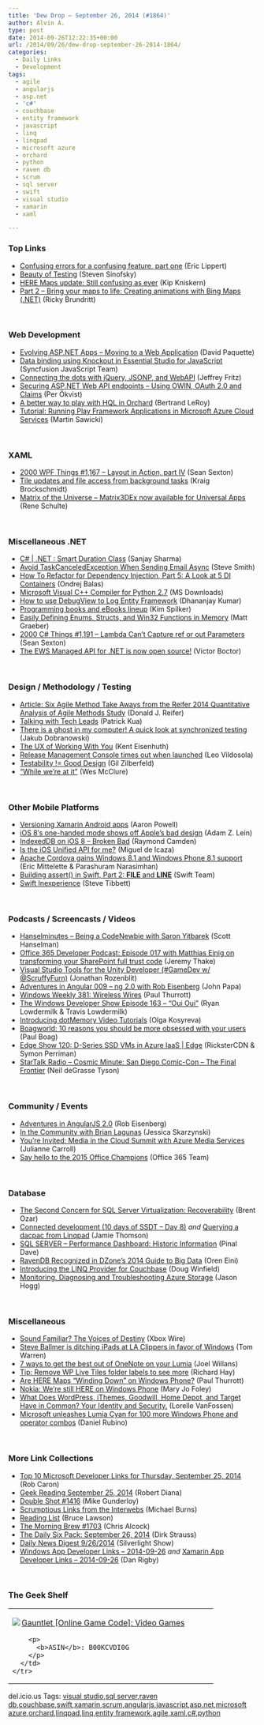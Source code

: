 ```yaml
---
title: 'Dew Drop – September 26, 2014 (#1864)'
author: Alvin A.
type: post
date: 2014-09-26T12:22:35+00:00
url: /2014/09/26/dew-drop-september-26-2014-1864/
categories:
  - Daily Links
  - Development
tags:
  - agile
  - angularjs
  - asp.net
  - 'c#'
  - couchbase
  - entity framework
  - javascript
  - linq
  - linqpad
  - microsoft azure
  - orchard
  - python
  - raven db
  - scrum
  - sql server
  - swift
  - visual studio
  - xamarin
  - xaml

---
```

### <a name="top"></a>Top Links

  * <a href="http://ericlippert.com/2014/09/25/confusing-errors-for-a-confusing-feature-part-one/" target="_blank">Confusing errors for a confusing feature, part one</a> (Eric Lippert)
  * <a href="http://feedproxy.google.com/~r/LearningByShipping/~3/ouh1eHZ5Q9g/" target="_blank">Beauty of Testing</a> (Steven Sinofsky)
  * <a href="http://feedproxy.google.com/~r/liveside/~3/Pa91yi9mBtw/" target="_blank">HERE Maps update: Still confusing as ever</a> (Kip Kniskern)
  * <a href="http://blogs.bing.com/maps/2014/09/25/part-2-bring-your-maps-to-life-creating-animations-with-bing-maps-net/" target="_blank">Part 2 – Bring your maps to life: Creating animations with Bing Maps (.NET)</a> (Ricky Brundritt)

&nbsp;

### <a name="web"></a>Web Development

  * <a href="http://feedproxy.google.com/~r/CanDevs/~3/aTp82tqHE-4/evolving-asp-net-apps-moving-to-a-web-application.aspx" target="_blank">Evolving ASP.NET Apps – Moving to a Web Application</a> (David Paquette)
  * <a href="http://www.syncfusion.com/blogs/post/Data-binding-using-Knockout-in-Essential-Studio-for-JavaScript.aspx" target="_blank">Data binding using Knockout in Essential Studio for JavaScript</a> (Syncfusion JavaScript Team)
  * <a href="http://feedproxy.google.com/~r/CsharpOnTheFritz/~3/FFubtLGlqV0/connecting-the-dots-with-jquery-jsonp-and-webapi" target="_blank">Connecting the dots with jQuery, JSONP, and WebAPI</a> (Jeffrey Fritz)
  * <a href="http://feedproxy.google.com/~r/jayway/posts/~3/yC6VqtAyEII/" target="_blank">Securing ASP.NET Web API endpoints – Using OWIN, OAuth 2.0 and Claims</a> (Per Ökvist)
  * <a href="http://weblogs.asp.net:80/bleroy/a-better-way-to-play-with-hql-in-orchard" target="_blank">A better way to play with HQL in Orchard</a> (Bertrand LeRoy)
  * <a href="http://msopentech.com/blog/2014/09/25/tutorial-running-play-framework-applications-microsoft-azure-cloud-services-2/" target="_blank">Tutorial: Running Play Framework Applications in Microsoft Azure Cloud Services</a> (Martin Sawicki)

&nbsp;

### <a name="silverlight"></a>XAML

  * <a href="http://wpf.2000things.com/2014/09/26/1167-layout-in-action-part-iv/" target="_blank">2000 WPF Things #1,167 – Layout in Action, part IV</a> (Sean Sexton)
  * <a href="http://www.kraigbrockschmidt.com/2014/09/25/tile-updates-and-file-access-from-background-tasks/" target="_blank">Tile updates and file access from background tasks</a> (Kraig Brockschmidt)
  * <a href="http://kodierer.blogspot.com/2014/09/matrix-of-universe-matrix3dex-now.html" target="_blank">Matrix of the Universe &#8211; Matrix3DEx now available for Universal Apps</a> (Rene Schulte)

&nbsp;

### <a name="dotnet"></a>Miscellaneous .NET

  * <a href="http://sharpsnippets.wordpress.com/2014/09/26/c-net-smart-duration-class/" target="_blank">C# | .NET : Smart Duration Class</a> (Sanjay Sharma)
  * <a href="http://blog.falafel.com/avoid-taskcanceledexception-sending-email-async/" target="_blank">Avoid TaskCanceledException When Sending Email Async</a> (Steve Smith)
  * <a href="http://visualstudiomagazine.com/articles/2014/09/25/refactor-5.aspx" target="_blank">How To Refactor for Dependency Injection, Part 5: A Look at 5 DI Containers</a> (Ondrej Balas)
  * <a href="http://www.microsoft.com/en-us/download/details.aspx?id=44266&WT.mc_id=rss_alldownloads_all" target="_blank">Microsoft Visual C++ Compiler for Python 2.7</a> (MS Downloads)
  * <a href="http://debugmode.net/2014/09/26/how-to-use-debugview-to-log-entity-framework/" target="_blank">How to use DebugView to Log Entity Framework</a> (Dhananjay Kumar)
  * <a href="http://blogs.msdn.com/b/microsoft_press/archive/2014/09/26/programming-books-and-ebooks-lineup.aspx" target="_blank">Programming books and eBooks lineup</a> (Kim Spilker)
  * <a href="http://www.powershellmagazine.com/2014/09/25/easily-defining-enums-structs-and-win32-functions-in-memory/" target="_blank">Easily Defining Enums, Structs, and Win32 Functions in Memory</a> (Matt Graeber)
  * <a href="http://csharp.2000things.com/2014/09/26/1191-lambda-cant-capture-ref-or-out-parameters/" target="_blank">2000 C# Things #1,191 – Lambda Can’t Capture ref or out Parameters</a> (Sean Sexton)
  * <a href="http://blogs.office.com/2014/09/25/ews-managed-api-net-now-open-source/" target="_blank">The EWS Managed API for .NET is now open source!</a> (Victor Boctor)

&nbsp;

### <a name="design"></a>Design / Methodology / Testing

  * <a href="http://www.infoq.com/articles/reifer-agile-takeaways?utm_campaign=infoq_content&utm_source=infoq&utm_medium=feed&utm_term=global" target="_blank">Article: Six Agile Method Take Aways from the Reifer 2014 Quantitative Analysis of Agile Methods Study</a> (Donald J. Reifer)
  * <a href="https://www.thekua.com/atwork/2014/09/talking-with-tech-leads/" target="_blank">Talking with Tech Leads</a> (Patrick Kua)
  * <a href="http://feedproxy.google.com/~r/XHTMLized/~3/Wa_aXQHuZgg/" target="_blank">There is a ghost in my computer! A quick look at synchronized testing</a> (Jakub Dobranowski)
  * <a href="http://www.infragistics.com/community/blogs/ux/archive/2014/09/25/the-ux-of-working-with-you.aspx" target="_blank">The UX of Working With You</a> (Kent Eisenhuth)
  * <a href="http://blogs.msdn.com/b/visualstudioalm/archive/2014/09/26/release-management-console-times-out-when-launched.aspx" target="_blank">Release Management Console times out when launched</a> (Leo Vildosola)
  * <a href="http://feedproxy.google.com/~r/gilzilberfeld/~3/qwtaORSQUCQ/testability-good-design.html" target="_blank">Testability != Good Design</a> (Gil Zilberfeld)
  * <a href="http://www.wesmcclure.com/while-were-at-it/" target="_blank">“While we’re at it”</a> (Wes McClure)

&nbsp;

### <a name="mobile"></a>Other Mobile Platforms

  * <a href="http://www.aaron-powell.com/posts/2014-09-22-versioning-xamarin-android-apps.html" target="_blank">Versioning Xamarin Android apps</a> (Aaron Powell)
  * <a href="http://feedproxy.google.com/~r/pocketnow/~3/M9xs98bbpi8/ios-8-one-handed-mode-shows-bad-design" target="_blank">iOS 8′s one-handed mode shows off Apple’s bad design</a> (Adam Z. Lein)
  * <a href="http://java.dzone.com/articles/indexeddb-ios-8-broken-bad" target="_blank">IndexedDB on iOS 8 &#8211; Broken Bad</a> (Raymond Camden)
  * <a href="http://blog.xamarin.com/is-the-ios-unified-api-for-me/" target="_blank">Is the iOS Unified API for me?</a> (Miguel de Icaza)
  * <a href="http://msopentech.com/blog/2014/09/25/apache-cordova-gains-windows-8-1-and-windows-phone-8-1-support-2/" target="_blank">Apache Cordova gains Windows 8.1 and Windows Phone 8.1 support</a> (Eric Mittelette & Parashuram Narasimhan)
  * <a href="http://developer.apple.com/swift/blog/?id=15" target="_blank">Building assert() in Swift, Part 2: __FILE__ and __LINE__</a> (Swift Team)
  * <a href="http://feedproxy.google.com/~r/stevex-blog/~3/ctLAQe38ZTI/" target="_blank">Swift Inexperience</a> (Steve Tibbett)

&nbsp;

### <a name="podcasts"></a>Podcasts / Screencasts / Videos

  * <a href="http://feedproxy.google.com/~r/HanselminutesWMA/~3/vGxsaEb2S3Y/default.aspx" target="_blank">Hanselminutes &#8211; Being a CodeNewbie with Saron Yitbarek</a> (Scott Hanselman)
  * <a href="http://blogs.office.com/2014/09/25/office-365-developer-podcast-episode-017-matthias-einig-transforming-sharepoint-full-trust-code/" target="_blank">Office 365 Developer Podcast: Episode 017 with Matthias Einig on transforming your SharePoint full trust code</a> (Jeremy Thake)
  * <a href="http://feedproxy.google.com/~r/CanDevs/~3/gs34wPgHiks/visual-studio-tools-for-the-unity-developer-gamedev-w-scruffyfurn.aspx" target="_blank">Visual Studio Tools for the Unity Developer (#GameDev w/ @ScruffyFurn)</a> (Jonathan Rozenblit)
  * <a href="http://devchat.tv/adventures-in-angular/009-aia-ng-2-0-with-rob-eisenberg" target="_blank">Adventures in Angular 009 &#8211; ng 2.0 with Rob Eisenberg</a> (John Papa)
  * <a href="http://winsupersite.com/podcasts/windows-weekly-381-wireless-wires" target="_blank">Windows Weekly 381: Wireless Wires</a> (Paul Thurrott)
  * <a href="http://windowsdevelopershow.com/2014/09/episode-163-oui-oui/" target="_blank">The Windows Developer Show Episode 163 &#8211; &#8220;Oui Oui&#8221;</a> (Ryan Lowdermilk & Travis Lowdermilk)
  * <a href="http://blog.jetbrains.com/dotnet/2014/09/25/introducing-dotmemory-video-tutorials/" target="_blank">Introducing dotMemory Video Tutorials</a> (Olga Kosyreva)
  * <a href="http://boagworld.com/season/10/episode/1010/" target="_blank">Boagworld: 10 reasons you should be more obsessed with your users</a> (Paul Boag)
  * <a href="http://channel9.msdn.com/Shows/Edge/Edge-Show-120-D-Series-SSD-VMs-in-Azure-IaaS" target="_blank">Edge Show 120: D-Series SSD VMs in Azure IaaS | Edge</a> (RicksterCDN & Symon Perriman)
  * <a href="https://soundcloud.com/startalk/cosmic-minute-san-diego-comic" target="_blank">StarTalk Radio &#8211; Cosmic Minute: San Diego Comic-Con – The Final Frontier</a> (Neil deGrasse Tyson)

&nbsp;

### <a name="events"></a>Community / Events

  * <a href="http://eisenbergeffect.bluespire.com/adventures-in-angularjs-2-0/" target="_blank">Adventures in AngularJS 2.0</a> (Rob Eisenberg)
  * <a href="http://www.infragistics.com/community/blogs/jessica_skarzynski/archive/2014/09/25/in-the-community-with-brian-lagunas.aspx" target="_blank">In the Community with Brian Lagunas</a> (Jessica Skarzynski)
  * <a href="http://azure.microsoft.com/blog/2014/09/25/youre-invited-media-in-the-cloud-summit-with-azure-media-services/" target="_blank">You’re Invited: Media in the Cloud Summit with Azure Media Services</a> (Julianne Carroll)
  * <a href="http://blogs.office.com/2014/09/25/say-hello-2015-office-champions/" target="_blank">Say hello to the 2015 Office Champions</a> (Office 365 Team)

&nbsp;

### <a name="sql"></a>Database

  * <a href="http://feedproxy.google.com/~r/BrentOzar-SqlServerDba/~3/46WCFo2ibLk/" target="_blank">The Second Concern for SQL Server Virtualization: Recoverability</a> (Brent Ozar)
  * <a href="http://feedproxy.google.com/~r/jamiet/~3/DlqsjvpQgbM/connected-development-10-days-of-ssdt-day-8.aspx" target="_blank">Connected development (10 days of SSDT – Day 8)</a> _and_ <a href="http://feedproxy.google.com/~r/jamiet/~3/SDtuPA30NMU/querying-a-dacpac-from-linqpad.aspx" target="_blank">Querying a dacpac from Linqpad</a> (Jamie Thomson)
  * <a href="http://blog.sqlauthority.com/2014/09/26/sql-server-performance-dashboard-historic-information/" target="_blank">SQL SERVER – Performance Dashboard: Historic Information</a> (Pinal Dave)
  * <a href="http://feedproxy.google.com/~r/AyendeRahien/~3/FoJhdnrnBeI/ravendb-recognized-in-dzones-2014-guide-to-big-data" target="_blank">RavenDB Recognized in DZone’s 2014 Guide to Big Data</a> (Oren Eini)
  * <a href="http://java.dzone.com/articles/introducing-linq-provider" target="_blank">Introducing the LINQ Provider for Couchbase</a> (Doug Winfield)
  * <a href="http://azure.microsoft.com/blog/2014/09/25/monitoring-diagnosing-and-troubleshooting-azure-storage/" target="_blank">Monitoring, Diagnosing and Troubleshooting Azure Storage</a> (Jason Hogg)

&nbsp;

### <a name="misc"></a>Miscellaneous

  * <a href="http://news.xbox.com/2014/09/games-the-voices-of-destiny" target="_blank">Sound Familiar? The Voices of Destiny</a> (Xbox Wire)
  * <a href="http://www.theverge.com/2014/9/25/6843391/steve-ballmer-ditching-ipads-at-la-clippers" target="_blank">Steve Ballmer is ditching iPads at LA Clippers in favor of Windows</a> (Tom Warren)
  * <a href="http://feedproxy.google.com/~r/Conversations-Posts/~3/upxcvdQQ_8c/" target="_blank">7 ways to get the best out of OneNote on your Lumia</a> (Joel Willans)
  * <a href="http://www.windowsobserver.com/2014/09/25/tip-remove-wp-live-tiles-folder-labels-to-see-more/" target="_blank">Tip: Remove WP Live Tiles folder labels to see more</a> (Richard Hay)
  * <a href="http://winsupersite.com/windows-phone/are-here-maps-winding-down-windows-phone" target="_blank">Are HERE Maps &#8220;Winding Down&#8221; on Windows Phone?</a> (Paul Thurrott)
  * <a href="http://www.zdnet.com/nokia-were-still-here-on-windows-phone-7000034055/#ftag=RSS0966a21" target="_blank">Nokia: We&#8217;re still HERE on Windows Phone</a> (Mary Jo Foley)
  * <a href="http://lorelle.wordpress.com/2014/09/25/what-does-wordpress-ithemes-goodwill-home-depot-and-target-have-in-common-your-identity-and-security/" target="_blank">What Does WordPress, iThemes, Goodwill, Home Depot, and Target Have in Common? Your Identity and Security.</a> (Lorelle VanFossen)
  * <a href="http://feedproxy.google.com/~r/wmexperts/~3/K3mrJ4-AT-0/story01.htm" target="_blank">Microsoft unleashes Lumia Cyan for 100 more Windows Phone and operator combos</a> (Daniel Rubino)

&nbsp;

### <a name="links"></a>More Link Collections

  * <a href="http://blogs.msdn.com/b/robcaron/archive/2014/09/25/top-10-microsoft-developer-links-for-thursday-september-25-2014.aspx" target="_blank">Top 10 Microsoft Developer Links for Thursday, September 25, 2014</a> (Rob Caron)
  * <a href="http://feeds.regulargeek.com/~r/RegularGeek/~3/aJTW3nREx78/" target="_blank">Geek Reading September 25, 2014</a> (Robert Diana)
  * <a href="http://afreshcup.com/home/2014/9/25/double-shot-1416.html" target="_blank">Double Shot #1416</a> (Mike Gunderloy)
  * <a href="http://scrumblogmillionaire.com/2014/09/26/scrumptious-links-from-the-interwebs/" target="_blank">Scrumptious Links from the Interwebs</a> (Michael Burns)
  * <a href="http://www.brucelawson.co.uk/2014/reading-list-90/" target="_blank">Reading List</a> (Bruce Lawson)
  * <a href="http://feedproxy.google.com/~r/ReflectivePerspective/~3/ZHVyH-Tv7Is/" target="_blank">The Morning Brew #1703</a> (Chris Alcock)
  * <a href="http://www.dirkstrauss.com/the-daily-six-pack/azure-blob-storage" target="_blank">The Daily Six Pack: September 26, 2014</a> (Dirk Strauss)
  * <a href="http://feedproxy.google.com/~r/silverlightshow/~3/0Rx8Yo_M36w/Daily-News-Digest-9-26-2014.aspx" target="_blank">Daily News Digest 9/26/2014</a> (Silverlight Show)
  * <a href="http://windowsappdev.com/2014/09/windows-app-developer-links-2014-09-26/" target="_blank">Windows App Developer Links &#8211; 2014-09-26</a> _and_ <a href="http://xamarinappdev.com/2014/09/xamarin-app-developer-links-2014-09-26/" target="_blank">Xamarin App Developer Links &#8211; 2014-09-26</a> (Dan Rigby)

&nbsp;

### <a name="shelf"></a>The Geek Shelf

<div id="scid:7dc1bd33-94bd-46fd-a20b-0131235bcd47:05d23712-578c-4ea0-94e6-11b2c3ecda28" class="wlWriterEditableSmartContent" style="float: none; padding-bottom: 0px; padding-top: 0px; padding-left: 0px; margin: 0px; display: inline; padding-right: 0px">
  <table cellspacing="0" cellpadding="2" width="400" border="0" unselectable="on">
    <tr>
      <td valign="top" width="400">
        <p>
          <a title="Gauntlet [Online Game Code]: Video Games" href="http://www.amazon.com/exec/obidos/ASIN/B00KCVDI0G/alvinashcraft-20"><img data-recalc-dims="1" decoding="async" src="https://i0.wp.com/images.amazon.com/images/P/B00KCVDI0G.01.MZZZZZZZ.jpg?w=660" border="0" align="left" style="float:left" />Gauntlet [Online Game Code]: Video Games</a>
        </p>
        
        <p>
          <b>ASIN</b>: B00KCVDI0G
        </p>
      </td>
    </tr>
  </table>
</div>

<div id="scid:0767317B-992E-4b12-91E0-4F059A8CECA8:59a5c38a-0458-4f77-bc48-da36262984dd" class="wlWriterEditableSmartContent" style="float: none; padding-bottom: 0px; padding-top: 0px; padding-left: 0px; margin: 0px; display: inline; padding-right: 0px">
  del.icio.us Tags: <a href="http://del.icio.us/popular/visual+studio" rel="tag">visual studio</a>,<a href="http://del.icio.us/popular/sql+server" rel="tag">sql server</a>,<a href="http://del.icio.us/popular/raven+db" rel="tag">raven db</a>,<a href="http://del.icio.us/popular/couchbase" rel="tag">couchbase</a>,<a href="http://del.icio.us/popular/swift" rel="tag">swift</a>,<a href="http://del.icio.us/popular/xamarin" rel="tag">xamarin</a>,<a href="http://del.icio.us/popular/scrum" rel="tag">scrum</a>,<a href="http://del.icio.us/popular/angularjs" rel="tag">angularjs</a>,<a href="http://del.icio.us/popular/javascript" rel="tag">javascript</a>,<a href="http://del.icio.us/popular/asp.net" rel="tag">asp.net</a>,<a href="http://del.icio.us/popular/microsoft+azure" rel="tag">microsoft azure</a>,<a href="http://del.icio.us/popular/orchard" rel="tag">orchard</a>,<a href="http://del.icio.us/popular/linqpad" rel="tag">linqpad</a>,<a href="http://del.icio.us/popular/linq" rel="tag">linq</a>,<a href="http://del.icio.us/popular/entity+framework" rel="tag">entity framework</a>,<a href="http://del.icio.us/popular/agile" rel="tag">agile</a>,<a href="http://del.icio.us/popular/xaml" rel="tag">xaml</a>,<a href="http://del.icio.us/popular/c%23" rel="tag">c#</a>,<a href="http://del.icio.us/popular/python" rel="tag">python</a>
</div>
